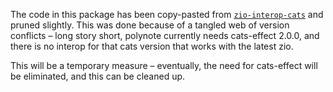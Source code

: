 The code in this package has been copy-pasted from [`zio-interop-cats`](https://github.com/zio/interop-cats)
and pruned slightly. This was done because of a tangled web of version conflicts – long story short,
polynote currently needs cats-effect 2.0.0, and there is no interop for that cats version that works with
the latest zio.

This will be a temporary measure – eventually, the need for cats-effect will be eliminated, and this can
be cleaned up.